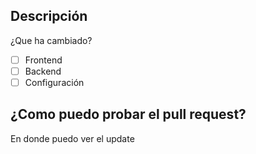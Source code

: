 ## Descripción
¿Que ha cambiado?

- [ ] Frontend
- [ ] Backend
- [ ] Configuración

## ¿Como puedo probar el pull request?
En donde puedo ver el update

